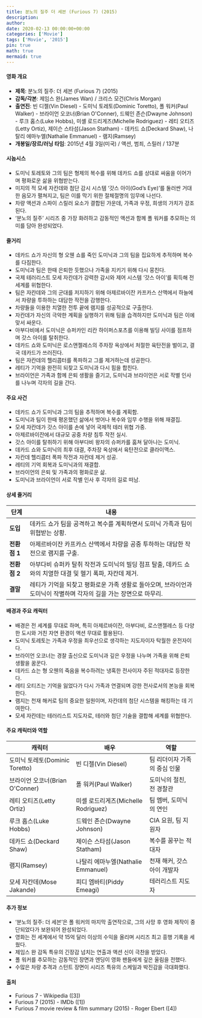 ```yaml
---
title: 분노의 질주 더 세븐 (Furious 7) (2015)
description: 
author: 
date: 2020-02-13 00:00:00+00:00
categories: ['Movie']
tags: ['Movie', '2015']
pin: true
math: true
mermaid: true
---
```

#### 영화 개요

- **제목**: 분노의 질주: 더 세븐 (Furious 7) (2015)  
- **감독/각본**: 제임스 완(James Wan) / 크리스 모건(Chris Morgan)  
- **출연진**: 빈 디젤(Vin Diesel) - 도미닉 토레토(Dominic Toretto), 폴 워커(Paul Walker) - 브라이언 오코너(Brian O'Conner), 드웨인 존슨(Dwayne Johnson) - 루크 홉스(Luke Hobbs), 미셸 로드리게즈(Michelle Rodriguez) - 레티 오티즈(Letty Ortiz), 제이슨 스타섬(Jason Statham) - 데카드 쇼(Deckard Shaw), 나탈리 에마누엘(Nathalie Emmanuel) - 램지(Ramsey)  
- **개봉일/장르/러닝 타임**: 2015년 4월 3일(미국) / 액션, 범죄, 스릴러 / 137분  

#### 시놉시스

- 도미닉 토레토와 그의 팀은 형제의 복수를 위해 데카드 쇼를 상대로 싸움을 이어가며 평화로운 삶을 위협받는다.  
- 미지의 적 모세 자칸데와 첨단 감시 시스템 ‘갓스 아이(God’s Eye)’를 둘러싼 거대한 음모가 펼쳐지고, 팀은 이를 막기 위한 절체절명의 임무에 나선다.  
- 차량 액션과 스파이 스릴러 요소가 결합된 가운데, 가족과 우정, 희생의 가치가 강조된다.  
- ‘분노의 질주’ 시리즈 중 가장 화려하고 감동적인 액션과 함께 폴 워커를 추모하는 의미를 담아 완성되었다.  

#### 줄거리

- 데카드 쇼가 자신의 형 오웬 쇼를 죽인 도미닉과 그의 팀을 집요하게 추적하며 복수를 다짐한다.  
- 도미닉과 팀은 한때 은퇴한 듯했으나 가족을 지키기 위해 다시 뭉친다.  
- 국제 테러리스트 모세 자칸데가 강력한 감시와 제어 시스템 ‘갓스 아이’를 획득해 전 세계를 위협한다.  
- 팀은 자칸데와 그의 군대를 저지하기 위해 아제르바이잔 카프카스 산맥에서 하늘에서 차량을 투하하는 대담한 작전을 감행한다.  
- 차량들을 이용한 치열한 전투 끝에 램지를 성공적으로 구출한다.  
- 자칸데가 자신의 극악한 계획을 실행하기 위해 팀을 습격하지만 도미닉과 팀은 이에 맞서 싸운다.  
- 아부다비에서 도미닉은 슈퍼카인 리칸 하이퍼스포츠를 이용해 빌딩 사이를 점프하며 갓스 아이를 탈취한다.  
- 데카드 쇼와 도미닉은 로스앤젤레스의 주차장 옥상에서 처절한 육탄전을 벌이고, 결국 데카드가 쓰러진다.  
- 팀은 자칸데의 헬리콥터를 폭파하고 그를 제거하는데 성공한다.  
- 레티가 기억을 완전히 되찾고 도미닉과 다시 힘을 합친다.  
- 브라이언은 가족과 함께 은퇴 생활을 즐기고, 도미닉과 브라이언은 서로 작별 인사를 나누며 각자의 길을 간다.  

#### 주요 사건

- 데카드 쇼가 도미닉과 그의 팀을 추적하며 복수를 계획함.  
- 도미닉과 팀이 한때 평온했던 삶에서 벗어나 복수와 임무 수행을 위해 재결집.  
- 모세 자칸데가 갓스 아이를 손에 넣어 국제적 테러 위협 가중.  
- 아제르바이잔에서 대규모 공중 차량 침투 작전 실시.  
- 갓스 아이를 탈취하기 위해 아부다비 왕자의 슈퍼카를 훔쳐 달아나는 도미닉.  
- 데카드 쇼와 도미닉의 최후 대결, 주차장 옥상에서 육탄전으로 클라이맥스.  
- 자칸데 헬리콥터 폭파 작전과 자칸데 제거 성공.  
- 레티의 기억 회복과 도미닉과의 재결합.  
- 브라이언의 은퇴 및 가족과의 평화로운 삶.  
- 도미닉과 브라이언이 서로 작별 인사 후 각자의 길로 떠남.  

#### 상세 줄거리

| **단계**   | **내용**                                                                                               |
|------------|------------------------------------------------------------------------------------------------------|
| **도입**   | 데카드 쇼가 팀을 공격하고 복수를 계획하면서 도미닉 가족과 팀이 위협받는 상황.                              |
| **전환점 1**| 아제르바이잔 카프카스 산맥에서 차량을 공중 투하하는 대담한 작전으로 램지를 구출.                            |
| **전환점 2**| 아부다비 슈퍼카 탈취 작전과 도미닉의 빌딩 점프 탈출, 데카드 쇼와의 치열한 대결 및 헬기 폭파, 자칸데 제거.       |
| **결말**   | 레티가 기억을 되찾고 평화로운 가족 생활로 돌아오며, 브라이언과 도미닉이 작별하며 각자의 길을 가는 장면으로 마무리.  |

#### 배경과 주요 캐릭터

- 배경은 전 세계를 무대로 하며, 특히 아제르바이잔, 아부다비, 로스앤젤레스 등 다양한 도시와 거친 자연 환경이 액션 무대로 활용된다.  
- 도미닉 토레토는 가족과 우정을 최우선으로 생각하는 지도자이자 탁월한 운전자이다.  
- 브라이언 오코너는 경찰 출신으로 도미닉과 깊은 우정을 나누며 가족을 위해 은퇴 생활을 꿈꾼다.  
- 데카드 쇼는 형 오웬의 죽음을 복수하려는 냉혹한 전사이자 주된 적대자로 등장한다.  
- 레티 오티즈는 기억을 잃었다가 다시 가족과 연결되며 강한 전사로서의 본능을 회복한다.  
- 램지는 천재 해커로 팀의 중요한 일원이며, 자칸데의 첨단 시스템을 해킹하는 데 기여한다.  
- 모세 자칸데는 테러리스트 지도자로, 테러와 첨단 기술을 결합해 세계를 위협한다.  

#### 주요 캐릭터와 역할

| **캐릭터**      | **배우**                | **역할**                    |
|-----------------|-------------------------|-----------------------------|
| 도미닉 토레토(Dominic Toretto) | 빈 디젤(Vin Diesel)         | 팀 리더이자 가족의 중심 인물    |
| 브라이언 오코너(Brian O'Conner)  | 폴 워커(Paul Walker)         | 도미닉의 절친, 전 경찰관        |
| 레티 오티즈(Letty Ortiz)        | 미셸 로드리게즈(Michelle Rodriguez) | 팀 멤버, 도미닉의 연인          |
| 루크 홉스(Luke Hobbs)           | 드웨인 존슨(Dwayne Johnson)  | CIA 요원, 팀 지원자             |
| 데카드 쇼(Deckard Shaw)        | 제이슨 스타섬(Jason Statham) | 복수를 꿈꾸는 적대자             |
| 램지(Ramsey)                    | 나탈리 에마누엘(Nathalie Emmanuel) | 천재 해커, 갓스 아이 개발자     |
| 모세 자칸데(Mose Jakande)       | 피디 엠바티(Piddy Emeagi)     | 테러리스트 지도자              |

#### 추가 정보

- ‘분노의 질주: 더 세븐’은 폴 워커의 마지막 출연작으로, 그의 사망 후 영화 제작이 중단되었다가 보완되어 완성되었다.  
- 영화는 전 세계에서 약 15억 달러 이상의 수익을 올리며 시리즈 최고 흥행 기록을 세웠다.  
- 제임스 완 감독 특유의 긴장감 넘치는 연출과 액션 신이 극찬을 받았다.  
- 폴 워커를 추모하는 감동적인 장면과 엔딩이 영화 팬들에게 깊은 울림을 전했다.  
- 수많은 차량 추격과 스턴트 장면이 시리즈 특유의 스케일과 박진감을 극대화했다.  

#### 출처

- Furious 7 - Wikipedia ([3])  
- Furious 7 (2015) - IMDb ([1])  
- Furious 7 movie review & film summary (2015) - Roger Ebert ([4])
